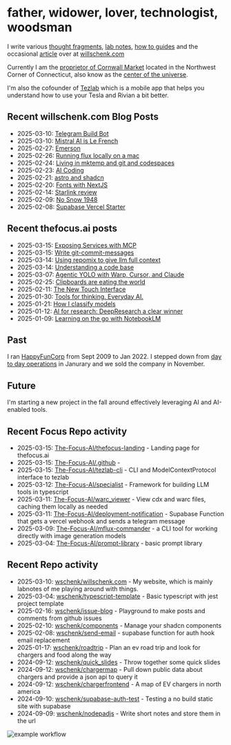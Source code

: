 # father, widower, lover, technologist, woodsman

I write various [thought fragments](https://willschenk.com/fragments/), [lab notes](https://willschenk.com/labnotes/), [how to guides](https://willschenk.com/howto/) and the occasional [article](https://willschenk.com/articles/) over at [willschenk.com](https://willschenk.com)

Currently I am the [proprietor of Cornwall Market](https://www.cornwallmarket.com/) located in the Northwest Corner of Connecticut, also know as the [center of the universe](https://www.cornwallmarket.com/why-cornwall).

I'm also the cofounder of [Tezlab](https://tezlabapp.com) which is a mobile app that helps you understand how to use your Tesla and Rivian a bit better.

## Recent willschenk.com Blog Posts

 - 2025-03-10: [Telegram Build Bot](https://willschenk.com/labnotes/2025/telegram_build_bot/)
 - 2025-03-10: [Mistral AI is Le French](https://willschenk.com/fragments/2025/mistral_ai_is_le_french/)
 - 2025-02-27: [Emerson](https://willschenk.com/fragments/2025/emerson/)
 - 2025-02-26: [Running flux locally on a mac](https://willschenk.com/howto/2025/running_flux_locally_on_a_mac/)
 - 2025-02-24: [Living in mktemp and git and codespaces](https://willschenk.com/articles/2025/living_in_mktemp_and_git/)
 - 2025-02-23: [AI Coding](https://willschenk.com/fragments/2025/ai_coding/)
 - 2025-02-21: [astro and shadcn](https://willschenk.com/labnotes/2025/astro_and_shadcn/)
 - 2025-02-20: [Fonts with NextJS](https://willschenk.com/howto/2025/fonts_with_next_js/)
 - 2025-02-14: [Starlink review](https://willschenk.com/fragments/2025/starlink_review/)
 - 2025-02-09: [No Snow 1948](https://willschenk.com/fragments/2025/no_snow_1948/)
 - 2025-02-08: [Supabase Vercel Starter](https://willschenk.com/howto/2025/supabase_vercel_starter/)

## Recent thefocus.ai posts

 - 2025-03-15: [Exposing Services with MCP](https://thefocus.ai/posts/exposing-services-with-mcp/)
 - 2025-03-15: [Write git-commit-messages](https://thefocus.ai/recipies/git-commit-messages/)
 - 2025-03-14: [Using repomix to give llm full context](https://thefocus.ai/recipies/repomix/)
 - 2025-03-14: [Understanding a code base](https://thefocus.ai/recipies/understanding-a-codebase/)
 - 2025-03-07: [Agentic YOLO with Warp, Cursor, and Claude](https://thefocus.ai/posts/agentic-yolo-with-warp-cursor-and-claude/)
 - 2025-02-25: [Clipboards are eating the world](https://thefocus.ai/posts/clipboards-are-eating-the-world/)
 - 2025-02-11: [The New Touch Interface](https://thefocus.ai/posts/the-new-touch-interface/)
 - 2025-01-30: [Tools for thinking.  Everyday AI.](https://thefocus.ai/posts/tools-for-thinking/)
 - 2025-01-21: [How I classify models](https://thefocus.ai/posts/how-i-classify-models/)
 - 2025-01-12: [AI for research: DeepResearch a clear winner](https://thefocus.ai/posts/ai-for-research-deepresearch-wins/)
 - 2025-01-09: [Learning on the go with NotebookLM](https://thefocus.ai/posts/notebooklm-for-research/)

## Past

I ran [HappyFunCorp](https://happyfuncorp.com) from Sept 2009 to Jan 2022. I stepped down from [day to day operations](https://willschenk.com/fragments/2023/a_good_death/) in Janurary and we sold the company in November.

## Future

I'm starting a new project in the fall around effectively leveraging AI and AI-enabled tools.

## Recent Focus Repo activity

 - 2025-03-15: [The-Focus-AI/thefocus-landing](https://github.com/The-Focus-AI/thefocus-landing) - Landing page for thefocus.ai
 - 2025-03-15: [The-Focus-AI/.github](https://github.com/The-Focus-AI/.github) - 
 - 2025-03-15: [The-Focus-AI/tezlab-cli](https://github.com/The-Focus-AI/tezlab-cli) - CLI and ModelContextProtocol interface to tezlab
 - 2025-03-12: [The-Focus-AI/specialist](https://github.com/The-Focus-AI/specialist) - Framework for building LLM tools in typescript
 - 2025-03-11: [The-Focus-AI/warc_viewer](https://github.com/The-Focus-AI/warc_viewer) - View cdx and warc files, caching them locally as needed
 - 2025-03-11: [The-Focus-AI/deployment-notification](https://github.com/The-Focus-AI/deployment-notification) - Supabase Function that gets a vercel webhook and sends a telegram message
 - 2025-03-09: [The-Focus-AI/mflux-commander](https://github.com/The-Focus-AI/mflux-commander) - a CLI tool for working directly with image generation models
 - 2025-03-04: [The-Focus-AI/prompt-library](https://github.com/The-Focus-AI/prompt-library) - basic prompt library


## Recent Repo activity

 - 2025-03-10: [wschenk/willschenk.com](https://github.com/wschenk/willschenk.com) - My website, which is mainly labnotes of me playing around with things.
 - 2025-03-04: [wschenk/typescript-template](https://github.com/wschenk/typescript-template) - Basic typescript with jest project template
 - 2025-02-16: [wschenk/issue-blog](https://github.com/wschenk/issue-blog) - Playground to make posts and comments from github issues
 - 2025-02-10: [wschenk/components](https://github.com/wschenk/components) - Manage your shadcn components
 - 2025-02-08: [wschenk/send-email](https://github.com/wschenk/send-email) - supabase function for auth hook email replacement
 - 2025-01-17: [wschenk/roadtrip](https://github.com/wschenk/roadtrip) - Plan an ev road trip and look for chargers and food along the way
 - 2024-09-12: [wschenk/quick_slides](https://github.com/wschenk/quick_slides) - Throw together some quick slides
 - 2024-09-12: [wschenk/chargermap](https://github.com/wschenk/chargermap) - Pull down public data about chargers and provide a json api to query it
 - 2024-09-12: [wschenk/chargerfrontend](https://github.com/wschenk/chargerfrontend) - A map of EV chargers in north america
 - 2024-09-10: [wschenk/supabase-auth-test](https://github.com/wschenk/supabase-auth-test) - Testing a no build static site with supabase
 - 2024-09-09: [wschenk/nodepadjs](https://github.com/wschenk/nodepadjs) - Write short notes and store them in the url


![example workflow](https://github.com/wschenk/wschenk/actions/workflows/build.yml/badge.svg)